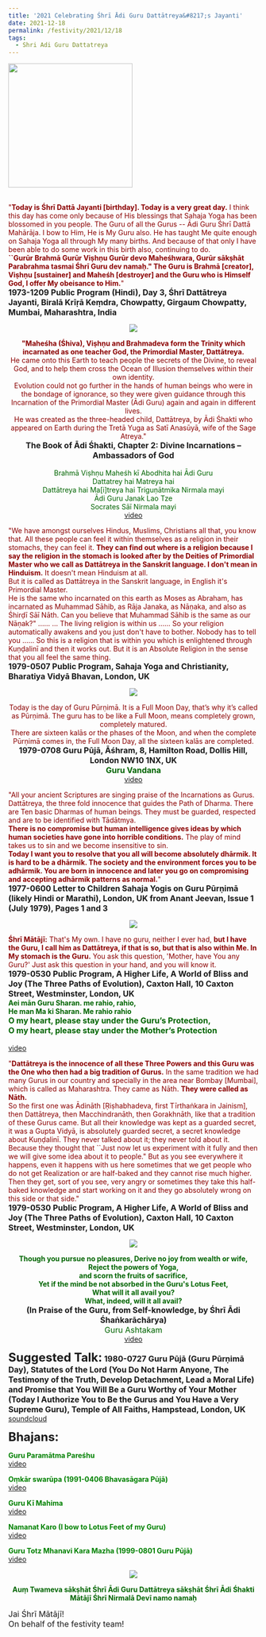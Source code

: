 ```yaml
---
title: '2021 Celebrating Śhrī Ādi Guru Dattātreya&#8217;s Jayanti'
date: 2021-12-18
permalink: /festivity/2021/12/18
tags:
  - Shri Adi Guru Dattatreya
---
```


<div style="text-align: left"><img src="/images/image1.png" width="250" /></div><br>

<p>
<font color="DarkRed">"<b>Today is Śhrī Dattā Jayanti [birthday]. Today is a very great day.</b> I think this day has come only because of His blessings that Sahaja Yoga has been blossomed in you people. The Guru of all the Gurus -- Ādi Guru Śhrī Dattā Mahārāja. I bow to Him, He is My Guru also. He has taught Me quite enough on Sahaja Yoga all through My many births. And because of that only I have been able to do some work in this birth also, continuing to do.<br>
<b>``Gurūr Brahmā Gurūr Viṣhṇu Gurūr devo Maheśhwara, Gurūr sākṣhāt Parabrahma tasmai Śhrī Guru dev namaḥ." The Guru is Brahmā [creator], Viṣhṇu [sustainer] and Maheśh [destroyer] and the Guru who is Himself God, I offer My obeisance to Him.</b>"</font><br>
<font size="+0"><b>1973-1209 Public Program (Hindi), Day 3, Śhrī Dattātreya Jayanti, Biralā Krīṛā Keṃdra, Chowpatty, Girgaum Chowpatty, Mumbai, Maharashtra, India</b></font>
</p>

<div style="text-align: center"><img src="/images/image858.png" /></div>

<p style=" text-align:center;">
<font color="DarkRed"><b>"Maheśha (Śhiva), Viṣhṇu and Brahmadeva form the Trinity which incarnated as one teacher God, the Primordial Master, Dattātreya.</b><br> 
He came onto this Earth to teach people the secrets of the Divine, to reveal God, and to help them cross the Ocean of Illusion themselves within their own identity.<br>
Evolution could not go further in the hands of human beings who were in the bondage of ignorance, so they were given guidance through this Incarnation of the Primordial Master (Ādi Guru) again and again in different lives.<br> 
He was created as the three-headed child, Dattātreya, by Ādi Śhakti who appeared on Earth during the Tretā Yuga as Satī Anasūyā, wife of the Sage Atreya."</font><br>
<font size="+0"><b>The Book of Ādi Śhakti, Chapter 2: Divine Incarnations – Ambassadors of God</b></font><br>
<br>
<font color="DarkGreen">Brahmā Viṣhṇu Maheśh kī Abodhita hai Ādi Guru<br>
Dattatrey hai Matreya hai<br>
Dattātreya hai Ma[i]treya hai Triguṇātmika Nirmala mayi<br>
Ādi Guru Janak Lao Tze<br>
Socrates Sāī Nirmala mayi</font><br>
<a href="https://youtu.be/mBnW3jwrIwA">video</a>
</p>

<p>
<font color="DarkRed">"We have amongst ourselves Hindus, Muslims, Christians all that, you know that. All these people can feel it within themselves as a religion in their stomachs, they can feel it. <b>They can find out where is a religion because I say the religion in the stomach is looked after by the Deities of Primordial Master who we call as Dattātreya in the Sanskrit language. I don't mean in Hinduism.</b> It doesn't mean Hinduism at all.<br>
But it is called as Dattātreya in the Sanskrit language, in English it's Primordial Master.<br>
He is the same who incarnated on this earth as Moses as Abraham, has incarnated as Muhammad Sāhib, as Rāja Janaka, as Nāṇaka, and also as Śhirḍī Sāī Nāth. Can you believe that Muhammad Sāhib is the same as our Nāṇak?"
......
... The living religion is within us ...... So your religion automatically awakens and you just don't have to bother. Nobody has to tell you ...... So this is a religion that is within you which is enlightened through Kuṇḍalinī and then it works out. But it is an Absolute Religion in the sense that you all feel the same thing.</font><br>
<font size="+0"><b>1979-0507 Public Program, Sahaja Yoga and Christianity, Bharatiya Vidyā Bhavan, London, UK</b></font>
</p>

<div style="text-align: center"><img src="/images/image859.png" /></div>

<p style=" text-align:center;">
<font color="DarkRed">Today is the day of Guru Pūrṇimā. It is a Full Moon Day, that’s why it’s called as Pūrṇimā. 
The guru has to be like a Full Moon, means completely grown, completely matured.<br>
There are sixteen kalās or the phases of the Moon, and when the complete Pūrṇimā comes in, the Full Moon Day, all the sixteen kalās are completed.</font><br>
<font size="+0"><b>1979-0708 Guru Pūjā, Āśhram, 8, Hamilton Road, Dollis Hill, London NW10 1NX, UK</b></font><br>
<font size="+0"><font color="DarkGreen"><b>Guru Vandana</b></font></font><br>
<a href="https://seven-teams.github.io/Videos_Links.html">video</a>
</p>

<p>
<font color="DarkRed">"All your ancient Scriptures are singing praise of the Incarnations as Gurus. Dattātreya, the three fold innocence that guides the Path of Dharma. There are Ten basic Dharmas of human beings. They must be guarded, respected and are to be identified with Tādātmya.<br>
<b>There is no compromise but human intelligence gives ideas by which human societies have gone into horrible conditions.</b> The play of mind takes us to sin and we become insensitive to sin.<br>
<b>Today I want you to resolve that you all will become absolutely dhārmik. It is hard to be a dhārmik. The society and the environment forces you to be adhārmik. You are born in innocence and later you go on compromising and accepting adhārmik patterns as normal.</b>"</font><br>
<font size="+0"><b>1977-0600 Letter to Children Sahaja Yogis on Guru Pūrṇimā (likely Hindi or Marathi), London, UK from Anant Jeevan, Issue 1 (July 1979), Pages 1 and 3</b></font>
</p>

<div style="text-align: center"><img src="/images/image860.png" /></div>

<p>
<font color="DarkRed"><b>Śhrī Mātājī:</b> That's My own. I have no guru, neither I ever had, <b>but I have the Guru, I call him as Dattātreya, if that is so, but that is also within Me. In My stomach is the Guru.</b> You ask this question, 'Mother, have You any Guru?' Just ask this question in your hand, and you will know it.</font><br>
<font size="+0"><b>1979-0530 Public Program, A Higher Life, A World of Bliss and Joy (The Three Paths of Evolution), Caxton Hall, 10 Caxton Street, Westminster, London, UK</b></font><br>
<font color="DarkGreen"><b>Aei mān Guru Sharan. me rahio, rahio,<br> 
He man Ma ki Sharan. Me rahio rahio</b><br>
<font size="+0"><b>O my heart, please stay under the Guru’s Protection,<br> 
O my heart, please stay under the Mother’s Protection<br></b></font></font><br>
<a href="https://youtu.be/qRDLZNVcF6M">video</a>
</p>

<p>
<font color="DarkRed">"<b>Dattātreya is the innocence of all these Three Powers and this Guru was the One who then had a big tradition of Gurus.</b> In the same tradition we had many Gurus in our country and specially in the area near Bombay [Mumbai], which is called as Maharashtra. They came as Nāth. <b>They were called as Nāth.</b><br>
So the first one was Ādināth [Ṛiṣhabhadeva, first Tīrthaṅkara in Jainism], then Dattātreya, then Macchindranāth, then Gorakhnāth, like that a tradition of these Gurus came. But all their knowledge was kept as a guarded secret, it was a Gupta Vidyā, is absolutely guarded secret, a secret knowledge about Kuṇḍalinī. They never talked about it; they never told about it. Because they thought that ``Just now let us experiment with it fully and then we will give some idea about it to people." But as you see everywhere it happens, even it happens with us here sometimes that we get people who do not get Realization or are half-baked and they cannot rise much higher. Then they get, sort of you see, very angry or sometimes they take this half-baked knowledge and start working on it and they go absolutely wrong on this side or that side."</font><br>
<font size="+0"><b>1979-0530 Public Program, A Higher Life, A World of Bliss and Joy (The Three Paths of Evolution), Caxton Hall, 10 Caxton Street, Westminster, London, UK</b></font>
</p>

<div style="text-align: center"><img src="/images/image861.png" /></div>

<p style=" text-align:center;">
<font color="DarkGreen"><b>Though you pursue no pleasures,
Derive no joy from wealth or wife,<br>
Reject the powers of Yoga,<br>
and scorn the fruits of sacrifice,<br>
Yet if the mind be not absorbed in the Guru's Lotus Feet,<br>
What will it all avail you?<br>
What, indeed, will it all avail?</b></font><br>
<font size="+0"><b>(In Praise of the Guru, from Self-knowledge, by Śhrī Ādi Śhaṅkarāchārya)</b></font><br>
<font color="DarkGreen"><font size="+0">Guru Ashtakam</font></font><br>
<a href="https://seven-teams.github.io/Videos_Links.html">video</a>
</p>

<font size="+2"><b>Suggested Talk:</b></font> 
<font size="+0"><b>1980-0727 Guru Pūjā (Guru Pūrṇimā Day), Statutes of the Lord (You Do Not Harm Anyone, The Testimony of the Truth, Develop Detachment, Lead a Moral Life) and Promise that You Will Be a Guru Worthy of Your Mother (Today I Authorize You to Be the Gurus and You Have a Very Supreme Guru), Temple of All Faiths, Hampstead, London, UK</b></font>
<a href="https://soundcloud.com/sahaja-library/guru-puja-1980"> soundcloud</a><br>

<font size="+2"><b>Bhajans:</b></font>

<p>
<font color="green"><b>Guru Paramātma Pareśhu</b></font><br>
<a href="https://seven-teams.github.io/Videos_Links.html">video</a>
</p>
 
<p>
<font color="green"><b>Oṃkār swarūpa (1991-0406 Bhavasāgara Pūjā)</b></font><br>
<a href="https://seven-teams.github.io/Videos_Links.html">video</a>
</p>

<p>
<font color="green"><b>Guru Kī Mahima</b></font><br>
<a href="https://seven-teams.github.io/Videos_Links.html">video</a>
</p>

<p>
<font color="green"><b>Namanat Karo (I bow to Lotus Feet of my Guru)</b></font><br>
<a href="https://youtu.be/KEdz1c-gM_4?list=PL407136734B2B056D">video</a> 
</p>

<p>
<font color="green"><b>Guru Totz Mhanavi Kara Mazha (1999-0801 Guru Pūjā)</b></font><br>
<a href="https://seven-teams.github.io/Videos_Links.html">video</a>
</p>

<div style="text-align: center"><img src="/images/image862.png" /></div>

<p style="color:DarkGreen; text-align:center;">
<b>Auṃ Twameva sākṣhāt Śhrī Ādi Guru Dattātreya sākṣhāt Śhrī Ādi Śhakti Mātājī Śhrī Nirmalā Devī namo namaḥ</b><br>
</p>

<p>
<font size="+0">Jai Śhrī Mātājī!<br>
On behalf of the festivity team!</font>
</p>